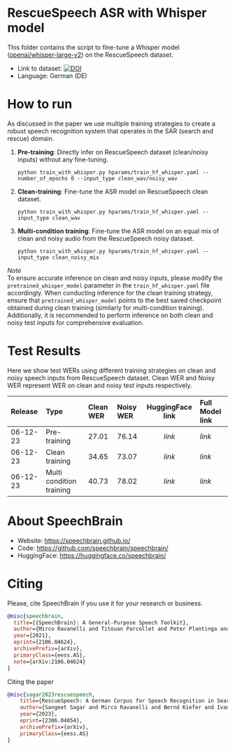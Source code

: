 # **RescueSpeech** ASR with Whisper model
This folder contains the script to fine-tune a Whisper model ([openai/whisper-large-v2](https://huggingface.co/openai/whisper-large-v2/tree/main)) on the RescueSpeech dataset.
- Link to dataset: [![DOI](https://zenodo.org/badge/DOI/10.5281/zenodo.8030657.svg)](https://doi.org/10.5281/zenodo.8030657)
- Language: German (DE)

# How to run
As discussed in the paper we use multiple training strategies to create a robust speech recognition system that operates in the SAR (search and rescue) domain.

1. **Pre-training**: Directly infer on RescueSpeech dataset (clean/noisy inputs) without any fine-tuning.
    ```
    python train_with_whisper.py hparams/train_hf_whisper.yaml --number_of_epochs 0 --input_type clean_wav/noisy_wav
    ```

2. **Clean-training**: Fine-tune the ASR model on RescueSpeech clean dataset.
    ```
    python train_with_whisper.py hparams/train_hf_whisper.yaml --input_type clean_wav
    ```

3. **Multi-condition training**: Fine-tune the ASR model on an equal mix of clean and noisy audio from the RescueSpeech noisy dataset.
    ```
    python train_with_whisper.py hparams/train_hf_whisper.yaml --input_type clean_noisy_mix
    ```

*Note* <br>
To ensure accurate inference on clean and noisy inputs, please modify the `pretrained_whisper_model` parameter in the `train_hf_whisper.yaml` file accordingly. When conducting inference for the clean training strategy, ensure that `pretrained_whisper_model` points to the best saved checkpoint obtained during clean training (similarly for multi-condition training). Additionally, it is recommended to perform inference on both clean and noisy test inputs for comprehensive evaluation.


# Test Results
Here we show test WERs using different training strategies on clean and noisy speech inputs from RescueSpeech dataset.
Clean WER and Noisy WER represent WER on clean and noisy test inputs respectively.

| Release | Type                        |   Clean WER   |   Noisy WER   |   HuggingFace link    | Full Model link |
|:--------|:----------------------------|:--------------|:--------------|:---------------------:|:----------------|
|06-12-23 | Pre-training                |    27.01      |    76.14      |   *link*              | *link*          |
|06-12-23 | Clean training              |    34.65      |    73.07      |   *link*              | *link*          |
|06-12-23 | Multi condition training    |    40.73      |    78.02      |   *link*              | *link*          |


# **About SpeechBrain**
- Website: https://speechbrain.github.io/
- Code: https://github.com/speechbrain/speechbrain/
- HuggingFace: https://huggingface.co/speechbrain/

# **Citing**
Please, cite SpeechBrain if you use it for your research or business.

```bibtex
@misc{speechbrain,
  title={{SpeechBrain}: A General-Purpose Speech Toolkit},
  author={Mirco Ravanelli and Titouan Parcollet and Peter Plantinga and Aku Rouhe and Samuele Cornell and Loren Lugosch and Cem Subakan and Nauman Dawalatabad and Abdelwahab Heba and Jianyuan Zhong and Ju-Chieh Chou and Sung-Lin Yeh and Szu-Wei Fu and Chien-Feng Liao and Elena Rastorgueva and François Grondin and William Aris and Hwidong Na and Yan Gao and Renato De Mori and Yoshua Bengio},
  year={2021},
  eprint={2106.04624},
  archivePrefix={arXiv},
  primaryClass={eess.AS},
  note={arXiv:2106.04624}
}
```
Citing the paper
```bibtex
@misc{sagar2023rescuespeech,
    title={RescueSpeech: A German Corpus for Speech Recognition in Search and Rescue Domain},
    author={Sangeet Sagar and Mirco Ravanelli and Bernd Kiefer and Ivana Kruijff Korbayova and Josef van Genabith},
    year={2023},
    eprint={2306.04054},
    archivePrefix={arXiv},
    primaryClass={eess.AS}
}
```
